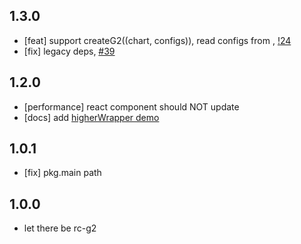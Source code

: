 ## 1.3.0

- [feat] support createG2((chart, configs)), read configs from <Chart configs={configs}>, [!24](https://github.com/antvis/g2-react/pull/24)
- [fix] legacy deps, [#39](https://github.com/antvis/g2-react/issues/39)

## 1.2.0

- [performance] react component should NOT update
- [docs] add [higherWrapper demo](https://github.com/antvis/g2-react/blob/master/examples/higherWrapper.md)

## 1.0.1

- [fix] pkg.main path


## 1.0.0

- let there be rc-g2

